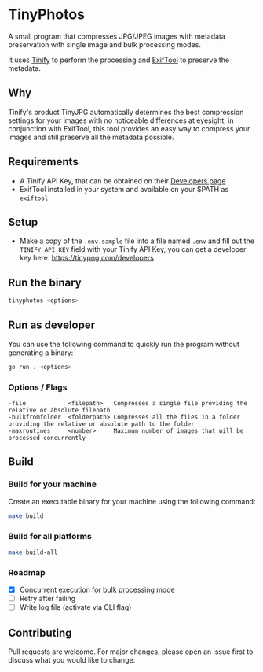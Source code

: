# TinyPhotos

A small program that compresses JPG/JPEG images with metadata preservation with single image and bulk processing modes.

It uses [Tinify](https://tinypng.com/) to perform the processing and [ExifTool](https://exiftool.org/) to preserve the metadata.


## Why

Tinify's product TinyJPG automatically determines the best compression settings for your images with no noticeable differences at eyesight, in conjunction with ExifTool, this tool provides an easy way to compress your images and still preserve all the metadata possible.

## Requirements

- A Tinify API Key, that can be obtained on their [Developers page](https://tinypng.com/developers)
- ExifTool installed in your system and available on your $PATH as `exiftool`

## Setup

- Make a copy of the `.env.sample` file into a file named `.env` and fill out the `TINIFY_API_KEY` field with your Tinify API Key, you can get a developer key here: https://tinypng.com/developers

## Run the binary

```bash
tinyphotos <options>
```

## Run as developer

You can use the following command to quickly run the program without generating a binary:

```bash
go run . <options>
```

### Options / Flags
```
-file            <filepath>   Compresses a single file providing the relative or absolute filepath
-bulkfromfolder  <folderpath> Compresses all the files in a folder providing the relative or absolute path to the folder
-maxroutines     <number>     Maximum number of images that will be processed concurrently
```

## Build

### Build for your machine

Create an executable binary for your machine using the following command:

```bash
make build
```

### Build for all platforms

```bash
make build-all
```

### Roadmap
- [x] Concurrent execution for bulk processing mode
- [ ] Retry after failing
- [ ] Write log file (activate via CLI flag)

## Contributing
Pull requests are welcome. For major changes, please open an issue first to discuss what you would like to change.
